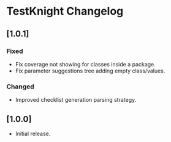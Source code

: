 <!-- Keep a Changelog guide -> https://keepachangelog.com -->

# TestKnight Changelog

<!--

## Unreleased
### Added
- for new features
### Changed 
- for changes in existing functionality.
### Deprecated 
- for soon-to-be removed features.
### Removed 
- for now removed features.
### Fixed 
- for any bug fixes.
### Security
- in case of vulnerabilities.

-->

## [1.0.1]
### Fixed
- Fix coverage not showing for classes inside a package.
- Fix parameter suggestions tree adding empty class/values.
### Changed
- Improved checklist generation parsing strategy.

## [1.0.0]
- Initial release.

